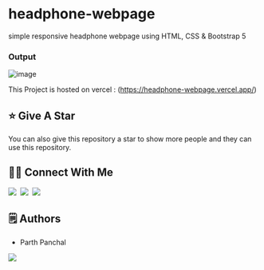# headphone-webpage
 simple responsive headphone webpage using HTML, CSS & Bootstrap 5

### Output

![image](https://github.com/user-attachments/assets/542ff4e1-dd99-4e1a-bb45-1f0b48b2741e)

This Project is hosted on vercel : (https://headphone-webpage.vercel.app/)

## :star: Give A Star

You can also give this repository a star to show more people and they can use this repository.

## 🙋‍♂️ Connect With Me

[<img src="https://skillicons.dev/icons?i=github" />](https://github.com/parth2367)&nbsp;
[<img src="https://skillicons.dev/icons?i=linkedin" />](www.linkedin.com/in/parth-panchal)&nbsp;
[<img src="https://skillicons.dev/icons?i=instagram" />](https://www.instagram.com/_parth.panchal/)&nbsp;

## 🗒️ Authors

- Parth Panchal

<p align="left">
  <a href="https://skillicons.dev">
    <a href="https://github.com/parth2367">
      <img src="https://skillicons.dev/icons?i=github" />
    </a>
  </a>
</p>
